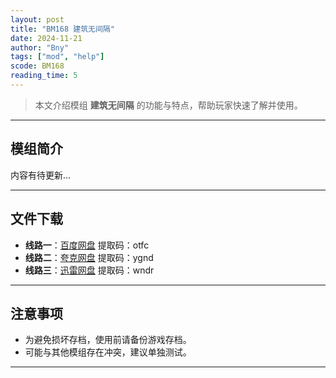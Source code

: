 ```yaml
---
layout: post
title: "BM168 建筑无间隔"
date: 2024-11-21
author: "Bny"
tags: ["mod", "help"]
scode: BM168
reading_time: 5
---
```


> 本文介绍模组 **建筑无间隔** 的功能与特点，帮助玩家快速了解并使用。

---

## 模组简介

内容有待更新...

---


## 文件下载
- **线路一**：[百度网盘](https://pan.baidu.com/s/1YoAlDFb4pOHoeIDUPVATYg?pwd=otfc)  提取码：otfc  
- **线路二**：[夸克网盘](https://pan.quark.cn/s/1fd43efbb733?pwd=ygnd)  提取码：ygnd  
- **线路三**：[迅雷网盘](https://pan.xunlei.com/s/VOCCbh76IL7qD5IUvE-GKowVA1?pwd=wndr)  提取码：wndr  

---

## 注意事项
- 为避免损坏存档，使用前请备份游戏存档。
- 可能与其他模组存在冲突，建议单独测试。

---

